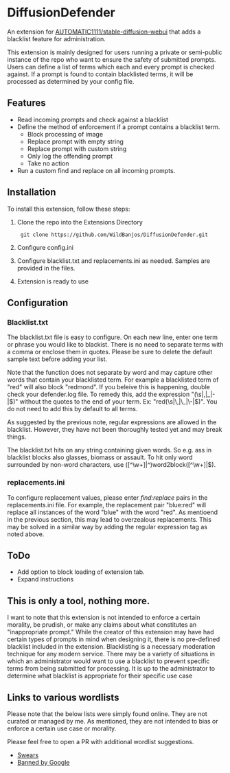 # DiffusionDefender
An extension for [AUTOMATIC1111/stable-diffusion-webui](https://github.com/AUTOMATIC1111/stable-diffusion-webui) that adds a blacklist feature for administration.

This extension is mainly designed for users running a private or semi-public instance of the repo who want to ensure the safety of submitted prompts. Users can define a list of terms which each and every prompt is checked against. If a prompt is found to contain blacklisted terms, it will be processed as determined by your config file.


## Features
- Read incoming prompts and check against a blacklist
- Define the method of enforcement if a prompt contains a blacklist term.
    - Block processing of image
    - Replace prompt with empty string
    - Replace prompt with custom string
    - Only log the offending prompt
    - Take no action
- Run a custom find and replace on all incoming prompts.

## Installation
To install this extension, follow these steps:

1. Clone the repo into the Extensions Directory

        git clone https://github.com/WildBanjos/DiffusionDefender.git
2. Configure config.ini
3. Configure blacklist.txt and replacements.ini as needed. Samples are provided in the files.
4. Extension is ready to use

## Configuration
### Blacklist.txt
The blacklist.txt file is easy to configure. On each new line, enter one term or phrase you would like to blackist. There is no need to separate terms with a comma or enclose them in quotes. Please be sure to delete the default sample text before adding your list.

Note that the function does not separate by word and may capture other words that contain your blacklisted term. For example a blacklisted term of "red" will also block "redmond". If you beleive this is happening, double check your defender.log file. To remedy this, add the expression "(\s|\,|\_|\-|$)" without the quotes to the end of your term. Ex: "red(\s|\,|\_|\-|$)". You do not need to add this by default to all terms.

As suggested by the previous note, regular expressions are allowed in the blacklist. However, they have not been thoroughly tested yet and may break things.

The blacklist.txt hits on any string containing given words. So e.g. ass in blacklist blocks also glasses, biomass or assault.
To hit only word surrounded by non-word characters, use ([^\w+]|^)word2block([^\w+]|$).

### replacements.ini
To configure replacement values, please enter *find:replace* pairs in the replacements.ini file. For example, the replacement pair "blue:red" will replace all instances of the word "blue" with the word "red". As mentioend in the previous section, this may lead to overzealous replacements. This may be solved in a similar way by adding the regular expression tag as noted above. 
## ToDo
- Add option to block loading of extension tab.
- Expand instructions

## This is only a tool, nothing more.
I want to note that this extension is not intended to enforce a certain morality, be prudish, or make any claims about what constitutes an "inappropriate prompt." While the creator of this extension may have had certain types of prompts in mind when designing it, there is no pre-defined blacklist included in the extension. Blacklisting is a necessary moderation technique for any modern service. There may be a variety of situations in which an administrator would want to use a blacklist to prevent specific terms from being submitted for processing. It is up to the administrator to determine what blacklist is appropriate for their specific use case

## Links to various wordlists
Please note that the below lists were simply found online. They are not curated or managed by me. As mentioned, they are not intended to bias or enforce a certain use case or morality.

Please feel free to open a PR with additional wordlist suggestions.

- [Swears](http://www.bannedwordlist.com/lists/swearWords.txt)
- [Banned by Google](https://github.com/coffee-and-fun/google-profanity-words/blob/main/data/list.txt)
